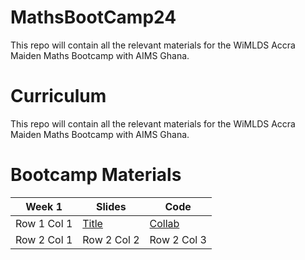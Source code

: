 # MathsBootCamp24
This repo will contain all the relevant materials for the WiMLDS Accra Maiden Maths Bootcamp with AIMS Ghana.


# Curriculum
This repo will contain all the relevant materials for the WiMLDS Accra Maiden Maths Bootcamp with AIMS Ghana.

# Bootcamp Materials
| Week 1 | Slides | Code |
|----------|----------|----------|
| Row 1 Col 1 | [Title](URL "Optional Title") | [Collab](URL "Optional Title") |
| Row 2 Col 1 | Row 2 Col 2 | Row 2 Col 3 |


